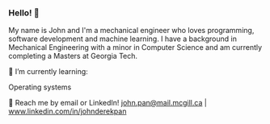 ### Hello! 👋

My name is John and I'm a mechanical engineer who loves programming, software development and machine learning. I have a background in Mechanical Engineering with a minor in Computer Science and am currently completing a Masters at Georgia Tech.

🌱 I’m currently learning:

Operating systems

💬 Reach me by email or LinkedIn! john.pan@mail.mcgill.ca | www.linkedin.com/in/johnderekpan

